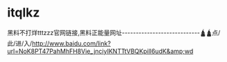 # itqlkz
黑料不打烊tttzzz官网链接,黑料正能量网址----------------------------🛕🛕点/此/进/入/http://www.baidu.com/link?url=NoK8PT47PahMhFH8Vie_jnciyIKNTTtVBQKpill6udK&amp;wd
